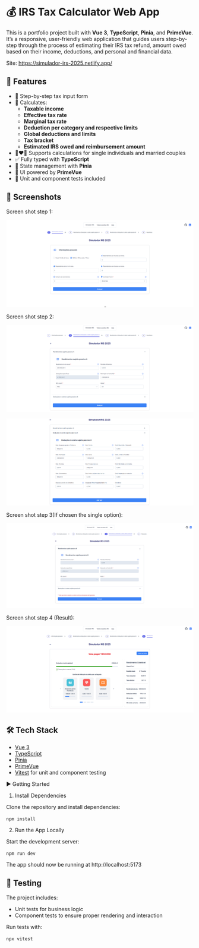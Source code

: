 # 💰 IRS Tax Calculator Web App

This is a portfolio project built with **Vue 3**, **TypeScript**, **Pinia**, and **PrimeVue**. It’s a responsive, user-friendly web application that guides users step-by-step through the process of estimating their IRS tax refund, amount owed based on their income, deductions, and personal and financial data.

Site: https://simulador-irs-2025.netlify.app/

## 🚀 Features

- 🧾 Step-by-step tax input form
- 🧮 Calculates:
  - **Taxable income**
  - **Effective tax rate**
  - **Marginal tax rate**
  - **Deduction per category and respective limits**
  - **Global deductions and limits**
  - **Tax bracket**
  - **Estimated IRS owed and reimbursement amount**
- 👩‍❤️‍👨 Supports calculations for single individuals and married couples
- ✅ Fully typed with **TypeScript**
- 🔐 State management with **Pinia**
- 💅 UI powered by **PrimeVue**
- 🧪 Unit and component tests included

## 📸 Screenshots

Screen shot step 1:

![Screen shot step 1](Step_1_image.png)

Screen shot step 2:

![Screen shot step 2](Step_2_image.png)

![Screen shot step 2 (2)](Step_2_2_image.png)

Screen shot step 3(If chosen the single option):

![Screen shot step 3](Step_3_image.png)

Screen shot step 4 (Result):

![Screen shot step 4](Step_4_image.png)


## 🛠️ Tech Stack

- [Vue 3](https://vuejs.org/)
- [TypeScript](https://www.typescriptlang.org/)
- [Pinia](https://pinia.vuejs.org/)
- [PrimeVue](https://www.primefaces.org/primevue/)
- [Vitest](https://vitest.dev/) for unit and component testing

▶️ Getting Started
1. Install Dependencies

Clone the repository and install dependencies:

`npm install`

2. Run the App Locally

Start the development server:

`npm run dev`

The app should now be running at http://localhost:5173

## 🧪 Testing

The project includes:
- Unit tests for business logic
- Component tests to ensure proper rendering and interaction

Run tests with:

`npx vitest`
